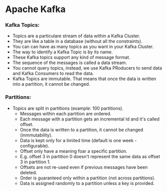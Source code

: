 # Apache Kafka

### Kafka Topics:
- Topics are a particulare stream of data within a Kafka Cluster. 
- They are like a table in a database (without all the constraints). 
- You can can have as many topics as you want in your Kafka Cluster.
- The way to identify a Kafka Topic is by its name.
- These Kafka topics support any kind of message format.
- The sequence of the messages is called a data stream.
- You cannot query topics, instead, we use Kafka PRoducers to send data and Kafka Consumers to read the data.
- Kafka Topics are immutable. That means that once the data is written into a partition, it cannot be changed.

### Partitions:
- Topics are split in partitions (example: 100 partitions).
  - Messages within each partition are ordered.
  - Each message with a partition gets an incremental Id and it's called offset. 
  - Once the data is written to a partition, it cannot be changed (inmmutability).
  - Data is kept only for a limited time (default is one week - configurable).
  - Offset only have a meaning foar a specific partition.
   - E.g. offset 3 in partition 0 doesn't represent the same data as offset 3 in partition 1.
   - Offsets are not re-used even if previous messages have been deleted.
  - Order is guaranteed only within a partition (not across partitions).
  - Data is assigned randomly to a partition unless a key is provided.
